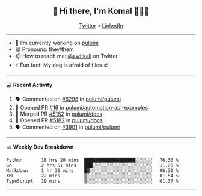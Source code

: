 <h2 align="center"> 👋 Hi there, I'm Komal 🧑🏾‍💻 </h2>
<p align="center">
    <a href="https://twitter.com/zwitkali">Twitter</a> •
    <a href="https://www.linkedin.com/in/komal-ali/">LinkedIn</a>
</p>

--------

- 🔭 I’m currently working on [pulumi](https://github.com/pulumi/pulumi)
- 😄 Pronouns: they/them
- 📫 How to reach me: [@zwitkali](https://twitter.com/zwitkali) on Twitter
- ⚡ Fun fact: My dog is afraid of flies 🪰

--------
💻 **Recent Activity**

<!--START_SECTION:activity-->
1. 🗣 Commented on [#6296](https://github.com/pulumi/pulumi/issues/6296) in [pulumi/pulumi](https://github.com/pulumi/pulumi)
2. 💪 Opened PR [#16](https://github.com/pulumi/automation-api-examples/pull/16) in [pulumi/automation-api-examples](https://github.com/pulumi/automation-api-examples)
3. 🎉 Merged PR [#5182](https://github.com/pulumi/docs/pull/5182) in [pulumi/docs](https://github.com/pulumi/docs)
4. 💪 Opened PR [#5182](https://github.com/pulumi/docs/pull/5182) in [pulumi/docs](https://github.com/pulumi/docs)
5. 🗣 Commented on [#3901](https://github.com/pulumi/pulumi/issues/3901) in [pulumi/pulumi](https://github.com/pulumi/pulumi)
<!--END_SECTION:activity-->

--------

📊 **Weekly Dev Breakdown**
<!--START_SECTION:waka-->
```text
Python       18 hrs 20 mins  ███████████████████░░░░░░   76.30 % 
Go           2 hrs 51 mins   ███░░░░░░░░░░░░░░░░░░░░░░   11.86 % 
Markdown     1 hr 30 mins    █▓░░░░░░░░░░░░░░░░░░░░░░░   06.30 % 
XML          22 mins         ▒░░░░░░░░░░░░░░░░░░░░░░░░   01.54 % 
TypeScript   19 mins         ▒░░░░░░░░░░░░░░░░░░░░░░░░   01.37 % 
```
<!--END_SECTION:waka-->

--------